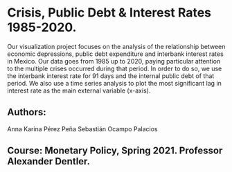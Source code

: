# Crisis, Public Debt & Interest Rates 1985-2020.
Our visualization project focuses on the analysis of the relationship between economic depressions, public debt expenditure and interbank interest rates in Mexico. Our data goes from 1985 up to 2020, paying particular attention to the multiple crises occurred during that period. In order to do so, we use the interbank interest rate for 91 days and the internal public debt of that period. We also use a time series analysis to plot the most significant lag in interest rate as the main external variable (x-axis).

## Authors:
Anna Karina Pérez Peña
Sebastián Ocampo Palacios

## Course: Monetary Policy, Spring 2021. Professor Alexander Dentler.
